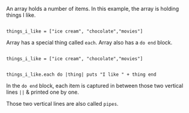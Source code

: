 An array holds a number of items.
In this example, the array
is holding things I like.

<codeblock language="ruby" type="lesson">
<code>
things_i_like = ["ice cream", "chocolate","movies"]
</code>
</codeblock>

Array has a special
thing called `each`.
Array also has a
`do end` block.

<codeblock language="ruby" type="lesson">
<code>
things_i_like = ["ice cream", "chocolate","movies"]

things_i_like.each do |thing|
  puts "I like " + thing
end
</code>
</codeblock>

In the `do end` block,
each item is captured in
between those two vertical
lines `||` & printed one by one.

Those two vertical lines
are also called `pipes`.